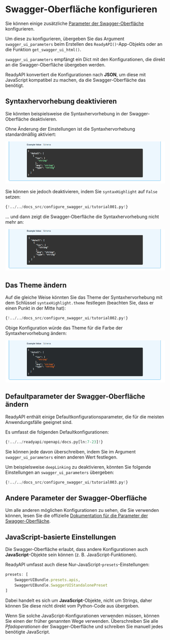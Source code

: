 # Swagger-Oberfläche konfigurieren

Sie können einige zusätzliche <a href="https://swagger.io/docs/open-source-tools/swagger-ui/usage/configuration/" class="external-link" target="_blank">Parameter der Swagger-Oberfläche</a> konfigurieren.

Um diese zu konfigurieren, übergeben Sie das Argument `swagger_ui_parameters` beim Erstellen des `ReadyAPI()`-App-Objekts oder an die Funktion `get_swagger_ui_html()`.

`swagger_ui_parameters` empfängt ein Dict mit den Konfigurationen, die direkt an die Swagger-Oberfläche übergeben werden.

ReadyAPI konvertiert die Konfigurationen nach **JSON**, um diese mit JavaScript kompatibel zu machen, da die Swagger-Oberfläche das benötigt.

## Syntaxhervorhebung deaktivieren

Sie könnten beispielsweise die Syntaxhervorhebung in der Swagger-Oberfläche deaktivieren.

Ohne Änderung der Einstellungen ist die Syntaxhervorhebung standardmäßig aktiviert:

<img src="/img/tutorial/extending-openapi/image02.png">

Sie können sie jedoch deaktivieren, indem Sie `syntaxHighlight` auf `False` setzen:

```Python hl_lines="3"
{!../../docs_src/configure_swagger_ui/tutorial001.py!}
```

... und dann zeigt die Swagger-Oberfläche die Syntaxhervorhebung nicht mehr an:

<img src="/img/tutorial/extending-openapi/image03.png">

## Das Theme ändern

Auf die gleiche Weise könnten Sie das Theme der Syntaxhervorhebung mit dem Schlüssel `syntaxHighlight.theme` festlegen (beachten Sie, dass er einen Punkt in der Mitte hat):

```Python hl_lines="3"
{!../../docs_src/configure_swagger_ui/tutorial002.py!}
```

Obige Konfiguration würde das Theme für die Farbe der Syntaxhervorhebung ändern:

<img src="/img/tutorial/extending-openapi/image04.png">

## Defaultparameter der Swagger-Oberfläche ändern

ReadyAPI enthält einige Defaultkonfigurationsparameter, die für die meisten Anwendungsfälle geeignet sind.

Es umfasst die folgenden Defaultkonfigurationen:

```Python
{!../../readyapi/openapi/docs.py[ln:7-23]!}
```

Sie können jede davon überschreiben, indem Sie im Argument `swagger_ui_parameters` einen anderen Wert festlegen.

Um beispielsweise `deepLinking` zu deaktivieren, könnten Sie folgende Einstellungen an `swagger_ui_parameters` übergeben:

```Python hl_lines="3"
{!../../docs_src/configure_swagger_ui/tutorial003.py!}
```

## Andere Parameter der Swagger-Oberfläche

Um alle anderen möglichen Konfigurationen zu sehen, die Sie verwenden können, lesen Sie die offizielle <a href="https://swagger.io/docs/open-source-tools/swagger-ui/usage/configuration/" class="external-link" target="_blank">Dokumentation für die Parameter der Swagger-Oberfläche</a>.

## JavaScript-basierte Einstellungen

Die Swagger-Oberfläche erlaubt, dass andere Konfigurationen auch **JavaScript**-Objekte sein können (z. B. JavaScript-Funktionen).

ReadyAPI umfasst auch diese Nur-JavaScript-`presets`-Einstellungen:

```JavaScript
presets: [
    SwaggerUIBundle.presets.apis,
    SwaggerUIBundle.SwaggerUIStandalonePreset
]
```

Dabei handelt es sich um **JavaScript**-Objekte, nicht um Strings, daher können Sie diese nicht direkt vom Python-Code aus übergeben.

Wenn Sie solche JavaScript-Konfigurationen verwenden müssen, können Sie einen der früher genannten Wege verwenden. Überschreiben Sie alle _Pfadoperationen_ der Swagger-Oberfläche und schreiben Sie manuell jedes benötigte JavaScript.

